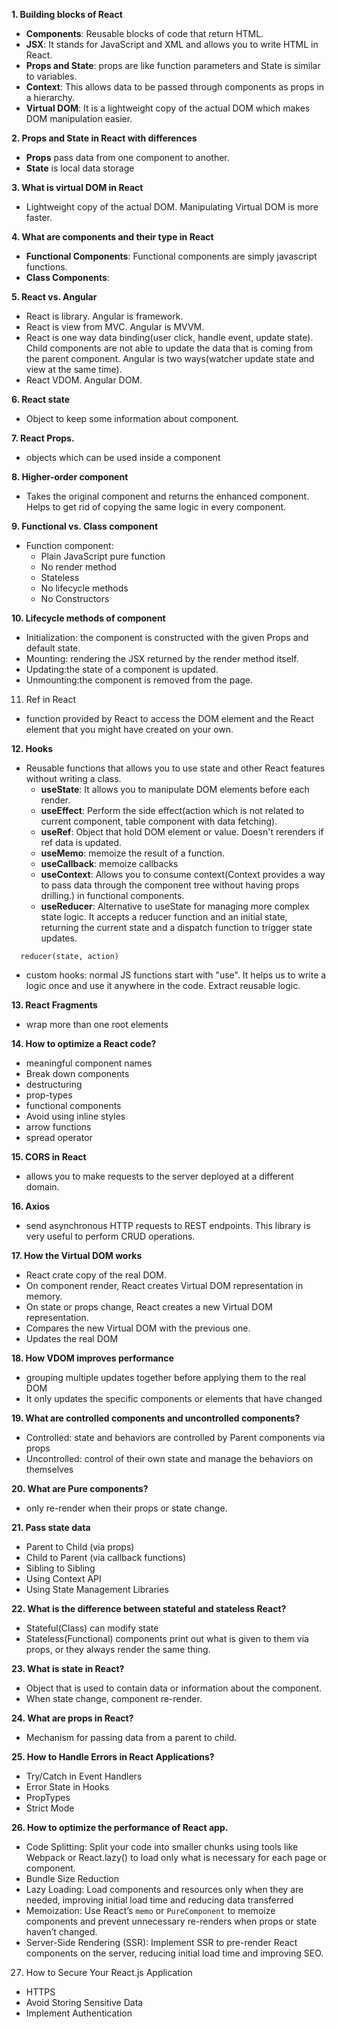 **1. Building blocks of React**

- **Components**: Reusable blocks of code that return HTML.
- **JSX**: It stands for JavaScript and XML and allows you to write HTML in React.
- **Props and State**: props are like function parameters and State is similar to variables.
- **Context**: This allows data to be passed through components as props in a hierarchy.
- **Virtual DOM**: It is a lightweight copy of the actual DOM which makes DOM manipulation easier.

**2. Props and State in React with differences**

- **Props** pass data from one component to another.
- **State** is local data storage

**3. What is virtual DOM in React**

- Lightweight copy of the actual DOM. Manipulating Virtual DOM is more faster.

**4. What are components and their type in React**

- **Functional Components**: Functional components are simply javascript functions.
- **Class Components**:

**5. React vs. Angular**

- React is library. Angular is framework.
- React is view from MVC. Angular is MVVM.
- React is one way data binding(user click, handle event, update state). Child components are not able to update the data that is coming from the parent component. Angular is two ways(watcher update state and view at the same time).
- React VDOM. Angular DOM.

**6. React state**

- Object to keep some information about component.

**7. React Props.**

- objects which can be used inside a component

**8. Higher-order component**

- Takes the original component and returns the enhanced component. Helps to get rid of copying the same logic in every component.

**9. Functional vs. Class component**

- Function component:
  - Plain JavaScript pure function
  - No render method
  - Stateless
  - No lifecycle methods
  - No Constructors

**10. Lifecycle methods of component**

- Initialization: the component is constructed with the given Props and default state.
- Mounting: rendering the JSX returned by the render method itself.
- Updating:the state of a component is updated.
- Unmounting:the component is removed from the page.

11. Ref in React

- function provided by React to access the DOM element and the React element that you might have created on your own.

**12. Hooks**

- Reusable functions that allows you to use state and other React features without writing a class.
  - **useState**: It allows you to manipulate DOM elements before each render.
  - **useEffect**: Perform the side effect(action which is not related to current component, table component with data fetching).
  - **useRef**: Object that hold DOM element or value. Doesn't rerenders if ref data is updated.
  - **useMemo**: memoize the result of a function.
  - **useCallback**: memoize callbacks
  - **useContext**: Allows you to consume context(Context provides a way to pass data through the component tree without having props drilling.) in functional components.
  - **useReducer**: Alternative to useState for managing more complex state logic. It accepts a reducer function and an initial state, returning the current state and a dispatch function to trigger state updates.

```
  reducer(state, action)
```

- custom hooks: normal JS functions start with "use". It helps us to write a logic once and use it anywhere in the code. Extract reusable logic.

**13. React Fragments**

- wrap more than one root elements

**14. How to optimize a React code?**

- meaningful component names
- Break down components
- destructuring
- prop-types
- functional components
- Avoid using inline styles
- arrow functions
- spread operator

**15. CORS in React**

- allows you to make requests to the server deployed at a different domain.

**16. Axios**

- send asynchronous HTTP requests to REST endpoints. This library is very useful to perform CRUD operations.

**17. How the Virtual DOM works**

- React crate copy of the real DOM.
- On component render, React creates Virtual DOM representation in memory.
- On state or props change, React creates a new Virtual DOM representation.
- Compares the new Virtual DOM with the previous one.
- Updates the real DOM

**18. How VDOM improves performance**

- grouping multiple updates together before applying them to the real DOM
- It only updates the specific components or elements that have changed

**19. What are controlled components and uncontrolled components?**

- Controlled: state and behaviors are controlled by Parent components via props
- Uncontrolled: control of their own state and manage the behaviors on themselves

**20. What are Pure components?**

- only re-render when their props or state change.

**21. Pass state data**

- Parent to Child (via props)
- Child to Parent (via callback functions)
- Sibling to Sibling
- Using Context API
- Using State Management Libraries

**22. What is the difference between stateful and stateless React?**

- Stateful(Class) can modify state
- Stateless(Functional) components print out what is given to them via props, or they always render the same thing.

**23. What is state in React?**

- Object that is used to contain data or information about the component.
- When state change, component re-render.

**24. What are props in React?**

- Mechanism for passing data from a parent to child.

**25. How to Handle Errors in React Applications?**

- Try/Catch in Event Handlers
- Error State in Hooks
- PropTypes
- Strict Mode

**26. How to optimize the performance of React app.**

- Code Splitting: Split your code into smaller chunks using tools like Webpack or React.lazy() to load only what is necessary for each page or component.
- Bundle Size Reduction
- Lazy Loading: Load components and resources only when they are needed, improving initial load time and reducing data transferred
- Memoization: Use React’s `memo` or `PureComponent` to memoize components and prevent unnecessary re-renders when props or state haven’t changed.
- Server-Side Rendering (SSR): Implement SSR to pre-render React components on the server, reducing initial load time and improving SEO.

27. How to Secure Your React.js Application

- HTTPS
- Avoid Storing Sensitive Data
- Implement Authentication
